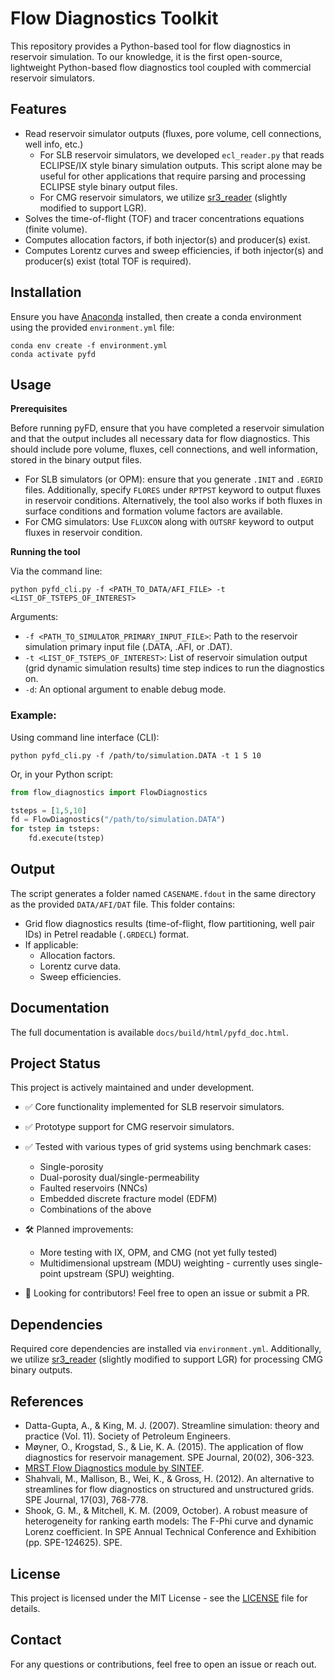 # Flow Diagnostics Toolkit

This repository provides a Python-based tool for flow diagnostics in reservoir simulation. To our knowledge, it is the first open-source, lightweight Python-based flow diagnostics tool coupled with commercial reservoir simulators.

## Features
- Read reservoir simulator outputs (fluxes, pore volume, cell connections, well info, etc.)
  - For SLB reservoir simulators, we developed `ecl_reader.py` that reads ECLIPSE/IX style binary simulation outputs. This script alone may be useful for other applications that require parsing and processing ECLIPSE style binary output files.
  - For CMG reservoir simulators, we utilize [sr3_reader](https://github.com/nikolai-andrianov/sr3_reader/blob/main/README.md) (slightly modified to support LGR).
- Solves the time-of-flight (TOF) and tracer concentrations equations (finite volume).
- Computes allocation factors, if both injector(s) and producer(s) exist.
- Computes Lorentz curves and sweep efficiencies, if both injector(s) and producer(s) exist (total TOF is required).

## Installation

Ensure you have [Anaconda](https://www.anaconda.com/products/distribution) installed, then create a conda environment using the provided `environment.yml` file:

```
conda env create -f environment.yml
conda activate pyfd
```

## Usage

**Prerequisites**

Before running pyFD, ensure that you have completed a reservoir simulation and that the output includes all necessary data for flow diagnostics. This should include pore volume, fluxes, cell connections, and well information, stored in the binary output files.

* For SLB simulators (or OPM): ensure that you generate `.INIT` and `.EGRID` files. Additionally, specify `FLORES` under `RPTPST` keyword to output fluxes in reservoir conditions. Alternatively, the tool also works if both fluxes in surface conditions and formation volume factors are available.
* For CMG simulators: Use `FLUXCON` along with `OUTSRF` keyword to output fluxes in reservoir condition.

**Running the tool**

Via the command line:

```
python pyfd_cli.py -f <PATH_TO_DATA/AFI_FILE> -t <LIST_OF_TSTEPS_OF_INTEREST>
```

Arguments:
- `-f <PATH_TO_SIMULATOR_PRIMARY_INPUT_FILE>`: Path to the reservoir simulation primary input file (.DATA, .AFI, or .DAT).
- `-t <LIST_OF_TSTEPS_OF_INTEREST>`: List of reservoir simulation output (grid dynamic simulation results) time step indices to run the diagnostics on.
- `-d`: An optional argument to enable debug mode.

### Example:

Using command line interface (CLI):
```
python pyfd_cli.py -f /path/to/simulation.DATA -t 1 5 10
```

Or, in your Python script:

```python
from flow_diagnostics import FlowDiagnostics

tsteps = [1,5,10]
fd = FlowDiagnostics("/path/to/simulation.DATA")
for tstep in tsteps:
    fd.execute(tstep)
```
## Output

The script generates a folder named `CASENAME.fdout` in the same directory as the provided `DATA/AFI/DAT` file. This folder contains:
- Grid flow diagnostics results (time-of-flight, flow partitioning, well pair IDs) in Petrel readable (`.GRDECL`) format.
- If applicable:
  - Allocation factors.
  - Lorentz curve data.
  - Sweep efficiencies.

## Documentation

The full documentation is available `docs/build/html/pyfd_doc.html`.

## Project Status
This project is actively maintained and under development. 
- ✅ Core functionality implemented for SLB reservoir simulators.
- ✅ Prototype support for CMG reservoir simulators.
- ✅ Tested with various types of grid systems using benchmark cases:
  - Single-porosity
  - Dual-porosity dual/single-permeability
  - Faulted reservoirs (NNCs)
  - Embedded discrete fracture model (EDFM)
  - Combinations of the above
- 🛠️ Planned improvements:
  - More testing with IX, OPM, and CMG (not yet fully tested)
  - Multidimensional upstream (MDU) weighting - currently uses single-point upstream (SPU) weighting.
  
- 🚀 Looking for contributors! Feel free to open an issue or submit a PR.

## Dependencies

Required core dependencies are installed via `environment.yml`.
Additionally, we utilize [sr3_reader](https://github.com/nikolai-andrianov/sr3_reader/blob/main/README.md) (slightly modified to support LGR) for processing CMG binary outputs.

## References

- Datta-Gupta, A., & King, M. J. (2007). Streamline simulation: theory and practice (Vol. 11). Society of Petroleum Engineers.
- Møyner, O., Krogstad, S., & Lie, K. A. (2015). The application of flow diagnostics for reservoir management. SPE Journal, 20(02), 306-323.
- [MRST Flow Diagnostics module by SINTEF](https://www.sintef.no/projectweb/mrst/modules/diagnostics/).
- Shahvali, M., Mallison, B., Wei, K., & Gross, H. (2012). An alternative to streamlines for flow diagnostics on structured and unstructured grids. SPE Journal, 17(03), 768-778.
- Shook, G. M., & Mitchell, K. M. (2009, October). A robust measure of heterogeneity for ranking earth models: The F-Phi curve and dynamic Lorenz coefficient. In SPE Annual Technical Conference and Exhibition (pp. SPE-124625). SPE.

## License

This project is licensed under the MIT License - see the [LICENSE](LICENSE) file for details.

## Contact

For any questions or contributions, feel free to open an issue or reach out.

